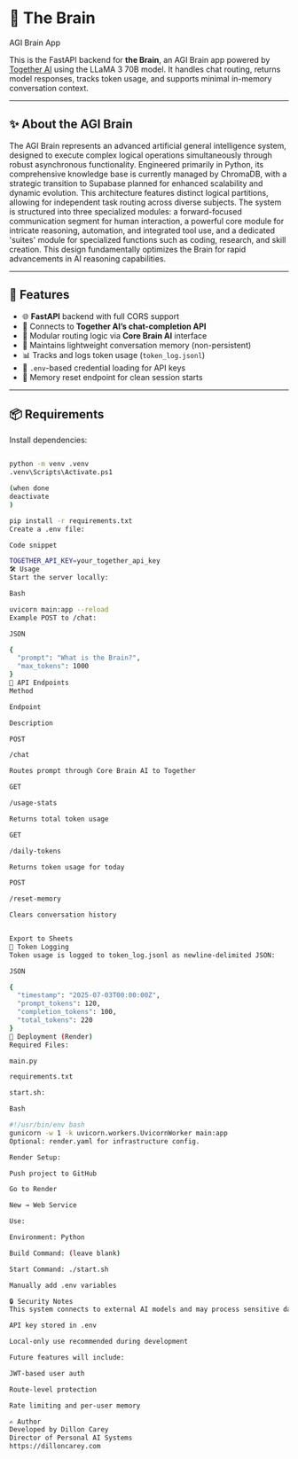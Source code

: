 # 🧠 The Brain

AGI Brain App

This is the FastAPI backend for **the Brain**, an AGI Brain app powered by [Together AI](https://platform.together.ai/) using the LLaMA 3 70B model. It handles chat routing, returns model responses, tracks token usage, and supports minimal in-memory conversation context.

---

## ✨ About the AGI Brain

The AGI Brain represents an advanced artificial general intelligence system, designed to execute complex logical operations simultaneously through robust asynchronous functionality. Engineered primarily in Python, its comprehensive knowledge base is currently managed by ChromaDB, with a strategic transition to Supabase planned for enhanced scalability and dynamic evolution. This architecture features distinct logical partitions, allowing for independent task routing across diverse subjects. The system is structured into three specialized modules: a forward-focused communication segment for human interaction, a powerful core module for intricate reasoning, automation, and integrated tool use, and a dedicated 'suites' module for specialized functions such as coding, research, and skill creation. This design fundamentally optimizes the Brain for rapid advancements in AI reasoning capabilities.

---

## 🚀 Features

- 🌐 **FastAPI** backend with full CORS support
- 🤖 Connects to **Together AI’s chat-completion API**
- 🔁 Modular routing logic via **Core Brain AI** interface
- 💬 Maintains lightweight conversation memory (non-persistent)
- 📊 Tracks and logs token usage (`token_log.jsonl`)
- 🔐 `.env`-based credential loading for API keys
- 🧼 Memory reset endpoint for clean session starts

---

## 📦 Requirements

Install dependencies:

```bash

python -m venv .venv
.venv\Scripts\Activate.ps1

(when done
deactivate
)

pip install -r requirements.txt
Create a .env file:

Code snippet

TOGETHER_API_KEY=your_together_api_key
🛠️ Usage
Start the server locally:

Bash

uvicorn main:app --reload
Example POST to /chat:

JSON

{
  "prompt": "What is the Brain?",
  "max_tokens": 1000
}
🧪 API Endpoints
Method

Endpoint

Description

POST

/chat

Routes prompt through Core Brain AI to Together

GET

/usage-stats

Returns total token usage

GET

/daily-tokens

Returns token usage for today

POST

/reset-memory

Clears conversation history


Export to Sheets
🧾 Token Logging
Token usage is logged to token_log.jsonl as newline-delimited JSON:

JSON

{
  "timestamp": "2025-07-03T00:00:00Z",
  "prompt_tokens": 120,
  "completion_tokens": 100,
  "total_tokens": 220
}
🚀 Deployment (Render)
Required Files:

main.py

requirements.txt

start.sh:

Bash

#!/usr/bin/env bash
gunicorn -w 1 -k uvicorn.workers.UvicornWorker main:app
Optional: render.yaml for infrastructure config.

Render Setup:

Push project to GitHub

Go to Render

New → Web Service

Use:

Environment: Python

Build Command: (leave blank)

Start Command: ./start.sh

Manually add .env variables

🔒 Security Notes
This system connects to external AI models and may process sensitive data. Current protections include:

API key stored in .env

Local-only use recommended during development

Future features will include:

JWT-based user auth

Route-level protection

Rate limiting and per-user memory

✍️ Author
Developed by Dillon Carey
Director of Personal AI Systems
https://dilloncarey.com